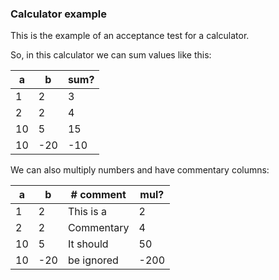 ### Calculator example

This is the example of an acceptance test for a calculator.

So, in this calculator we can sum values like this:

[//]: # (import Calculator.Fixtures)

[//]: # (decisionTable CalculatorFixture)

| a  | b   | sum? |
|----|-----|------|
| 1  | 2   | 3    |
| 2  | 2   | 4    |
| 10 | 5   | 15   |
| 10 | -20 | -10  |

We can also multiply numbers and have commentary columns:

[//]: # (decisionTable CalculatorFixture)

| a  | b   | # comment  | mul? |
|----|-----|------------|------|
| 1  | 2   | This is a  | 2    |
| 2  | 2   | Commentary | 4    |
| 10 | 5   | It should  | 50   |
| 10 | -20 | be ignored | -200 |

